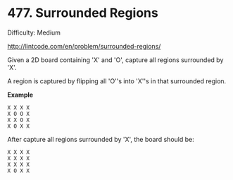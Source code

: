 # 477. Surrounded Regions

Difficulty: Medium

http://lintcode.com/en/problem/surrounded-regions/

Given a 2D board containing 'X' and 'O', capture all regions surrounded by 'X'.

A region is captured by flipping all 'O''s into 'X''s in that surrounded region.

**Example**  
``` 
X X X X
X O O X
X X O X
X O X X
```
After capture all regions surrounded by 'X', the board should be:
```
X X X X
X X X X
X X X X
X O X X
```
